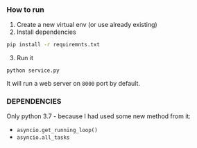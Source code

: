 ### How to run

1) Create a new virtual env (or use already existing)
2) Install dependencies 
```bash
pip install -r requiremnts.txt
```
3) Run it
```
python service.py
```

It will run a web server on `8000` port by default.

### DEPENDENCIES 
Only python 3.7 - because I had used some new method from it:
 * `asyncio.get_running_loop()`
 * `asyncio.all_tasks`